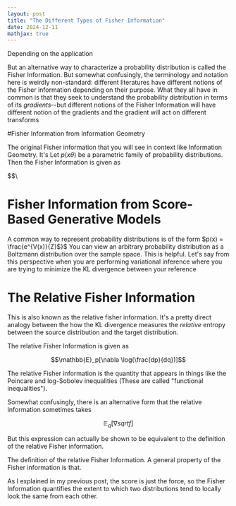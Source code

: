 ```yaml
---
layout: post
title: "The Different Types of Fisher Information"
date: 2024-12-11
mathjax: true
---
```


Depending on the application 

But an alternative way to characterize a probability distribution is called the Fisher Information. But somewhat confusingly,
the terminology and notation here is weirdly non-standard: different literatures have different notions of the Fisher information depending on their purpose. What they all have in common is that they seek to understand the probability distribution in terms of its
*gradients*--but different notions of the Fisher Information will have different notion of the gradients and the gradient will
act on different transforms

#Fisher Information from Information Geometry

The original Fisher information that you will see in context like Information Geometry. It's Let $p(x\theta)$ be a
parametric family of probability distributions. Then the Fisher Information is given as

$$\

# Fisher Information from Score-Based Generative Models

A common way to represent probability distributions is of the form $p(x) = \frac{e^{V(x)}{Z}$}$ You can view an arbitrary probability
distribution as a Boltzmann distribution over the sample space. This is helpful. Let's say from this perspective when you are performing
variational inference where you are trying to minimize the KL divergence between your reference 

# The Relative Fisher Information

This is also known as the relative fisher information. 
It's a pretty direct analogy between the how the KL divergence measures the *relative* entropy between 
the source distribution and the target distribution.

The relative Fisher Information is given as 

$$\mathbb{E}_p[\nabla \log(\frac{dp}{dq})]$$

The relative Fisher information is the quantity that appears in things like the Poincare and log-Sobolev
inequalities (These are called "functional inequalities").

Somewhat confusingly, there is an alternative form that the relative Information sometimes takes

$$\mathbb{E}_q[\nabla sqrt{f}]$$

But this expression can actually be shown to be equivalent to the definition of the relative Fisher information.

The definition of the relative Fisher Information. A general property of the Fisher information is that.

As I explained in my previous post, the score is just the force, so the Fisher Information quantifies the extent
to which two distributions tend to locally look the same from each other.